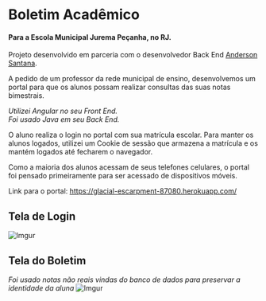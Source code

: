 # Boletim Acadêmico
#### Para a Escola Municipal Jurema Peçanha, no RJ.

Projeto desenvolvido em parceria com o desenvolvedor Back End [Anderson Santana](https://github.com/andersonsantan).

A pedido de um professor da rede municipal de ensino, desenvolvemos um portal para que os alunos possam realizar consultas das suas notas bimestrais.

 *Utilizei Angular no seu Front End.* <br>
 *Foi usado Java em seu Back End.*
 
 O aluno realiza o login no portal com sua matrícula escolar.
 Para manter os alunos logados, utilizei um Cookie de sessão que armazena a matrícula e os mantém logados até fecharem o navegador.
 
 Como a maioria dos alunos acessam de seus telefones celulares, o portal foi pensado primeiramente para ser acessado de dispositivos móveis.
 
 Link para o portal: https://glacial-escarpment-87080.herokuapp.com/

## Tela de Login
![Imgur](https://i.imgur.com/f8fJpD0.png)

## Tela do Boletim
*Foi usado notas não reais vindas do banco de dados para preservar a identidade da aluna*
![Imgur](https://i.imgur.com/YW0Otzv.png)
